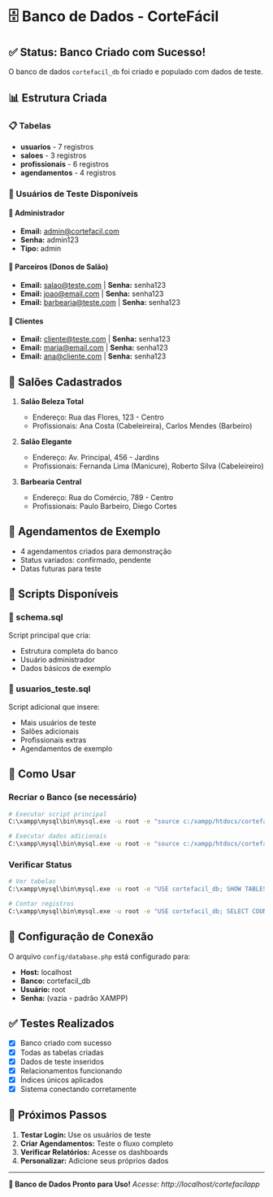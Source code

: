 # 🗄️ Banco de Dados - CorteFácil

## ✅ Status: Banco Criado com Sucesso!

O banco de dados `cortefacil_db` foi criado e populado com dados de teste.

## 📊 Estrutura Criada

### 📋 Tabelas
- **usuarios** - 7 registros
- **saloes** - 3 registros  
- **profissionais** - 6 registros
- **agendamentos** - 4 registros

### 👥 Usuários de Teste Disponíveis

#### 🔧 Administrador
- **Email:** admin@cortefacil.com
- **Senha:** admin123
- **Tipo:** admin

#### 🏪 Parceiros (Donos de Salão)
- **Email:** salao@teste.com | **Senha:** senha123
- **Email:** joao@email.com | **Senha:** senha123
- **Email:** barbearia@teste.com | **Senha:** senha123

#### 👤 Clientes
- **Email:** cliente@teste.com | **Senha:** senha123
- **Email:** maria@email.com | **Senha:** senha123
- **Email:** ana@cliente.com | **Senha:** senha123

## 🏪 Salões Cadastrados

1. **Salão Beleza Total**
   - Endereço: Rua das Flores, 123 - Centro
   - Profissionais: Ana Costa (Cabeleireira), Carlos Mendes (Barbeiro)

2. **Salão Elegante**
   - Endereço: Av. Principal, 456 - Jardins
   - Profissionais: Fernanda Lima (Manicure), Roberto Silva (Cabeleireiro)

3. **Barbearia Central**
   - Endereço: Rua do Comércio, 789 - Centro
   - Profissionais: Paulo Barbeiro, Diego Cortes

## 📅 Agendamentos de Exemplo

- 4 agendamentos criados para demonstração
- Status variados: confirmado, pendente
- Datas futuras para teste

## 🔧 Scripts Disponíveis

### 📄 schema.sql
Script principal que cria:
- Estrutura completa do banco
- Usuário administrador
- Dados básicos de exemplo

### 📄 usuarios_teste.sql
Script adicional que insere:
- Mais usuários de teste
- Salões adicionais
- Profissionais extras
- Agendamentos de exemplo

## 🚀 Como Usar

### Recriar o Banco (se necessário)
```bash
# Executar script principal
C:\xampp\mysql\bin\mysql.exe -u root -e "source c:/xampp/htdocs/cortefacilapp/database/schema.sql"

# Executar dados adicionais
C:\xampp\mysql\bin\mysql.exe -u root -e "source c:/xampp/htdocs/cortefacilapp/database/usuarios_teste.sql"
```

### Verificar Status
```bash
# Ver tabelas
C:\xampp\mysql\bin\mysql.exe -u root -e "USE cortefacil_db; SHOW TABLES;"

# Contar registros
C:\xampp\mysql\bin\mysql.exe -u root -e "USE cortefacil_db; SELECT COUNT(*) FROM usuarios;"
```

## 🔐 Configuração de Conexão

O arquivo `config/database.php` está configurado para:
- **Host:** localhost
- **Banco:** cortefacil_db
- **Usuário:** root
- **Senha:** (vazia - padrão XAMPP)

## ✅ Testes Realizados

- [x] Banco criado com sucesso
- [x] Todas as tabelas criadas
- [x] Dados de teste inseridos
- [x] Relacionamentos funcionando
- [x] Índices únicos aplicados
- [x] Sistema conectando corretamente

## 🎯 Próximos Passos

1. **Testar Login:** Use os usuários de teste
2. **Criar Agendamentos:** Teste o fluxo completo
3. **Verificar Relatórios:** Acesse os dashboards
4. **Personalizar:** Adicione seus próprios dados

---

**🎉 Banco de Dados Pronto para Uso!**
*Acesse: http://localhost/cortefacilapp*